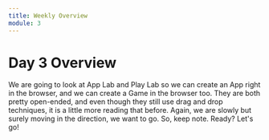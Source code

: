 ```yaml
---
title: Weekly Overview
module: 3
---
```


# Day 3 Overview

We are going to look at App Lab and Play Lab so we can create an App right in the browser, and we can create a Game in the browser too.  They are both pretty open-ended, and even though they still use drag and drop techniques, it is a little more reading that before.  Again, we are slowly but surely moving in the direction, we want to go.  So, keep note.  Ready?  Let's go!